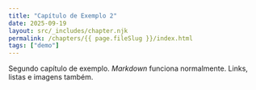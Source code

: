 ```yaml
---
title: "Capítulo de Exemplo 2"
date: 2025-09-19
layout: src/_includes/chapter.njk
permalink: /chapters/{{ page.fileSlug }}/index.html
tags: ["demo"]
---
```

Segundo capítulo de exemplo. _Markdown_ funciona normalmente. Links, listas e imagens também.
